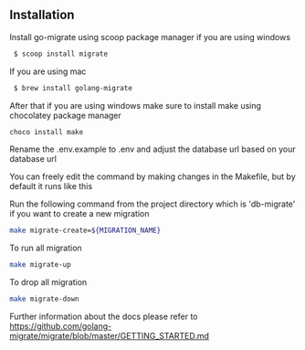 ## Installation

Install go-migrate using scoop package manager if you are using windows

```bash
 $ scoop install migrate
```

If you are using mac

```bash
 $ brew install golang-migrate
```

After that if you are using windows make sure to install make using chocolatey package manager

```bash
choco install make
```

Rename the .env.example to .env and adjust the database url based on your database url

You can freely edit the command by making changes in the Makefile, but by default it runs like this

Run the following command from the project directory which is 'db-migrate' if you want to create a new migration

```bash
make migrate-create=${MIGRATION_NAME}
```

To run all migration

```bash
make migrate-up
```

To drop all migration

```bash
make migrate-down
```

Further information about the docs please refer to
https://github.com/golang-migrate/migrate/blob/master/GETTING_STARTED.md
